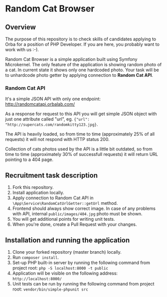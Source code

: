 Random Cat Browser
==================

Overview
--------

The purpose of this repository is to check skills of candidates applying to Orba for a position of PHP Developer. If you are here, you probably want to work with us :-).

Random Cat Browser is a simple application built using Symfony Microkernel. The only feature of the application is showing random photo of a cat.
In current state it shows only one hardcoded photo. Your task will be to unhardcode photo getter by applying connection to **Random Cat API**.

### Random Cat API

It's a simple JSON API with only one endpoint: http://randomcatapi.orbalab.com/

As a response for request to this API you will get simple JSON object with just one attribute called "url", eg. `{"url": "http://supercats.com/randomkitty123.jpg}`.

The API is heavily loaded, so from time to time (approximately 25% of all requests) it will not respond with HTTP status 200.

Collection of cats photos used by the API is a little bit outdated, so from time to time (approximately 30% of successfull requests) it will return URL pointing to a 404 page.

Recruitment task description
----------------------------

1. Fork this repository.
2. Install application locally.
3. Apply connection to Random Cat API in `\App\Service\RandomCatUrlGetter::getUrl` method.
4. Frontend should always show correct image. In case of any problems with API, internal `public/images/404.jpg` photo must be shown.
5. You will get additional points for writing unit tests.
6. When you're done, create a Pull Request with your changes.

Installation and running the application
------------

1. Clone your forked repository (master branch) locally.
2. Run `composer install`.
3. Set-up PHP built-in server by running the following command from project root: `php -S localhost:8000 -t public`
4. Application will be visible on the following address: `http://localhost:8000/`
5. Unit tests can be run by running the following command from project root: `vendor/bin/simple-phpunit src`